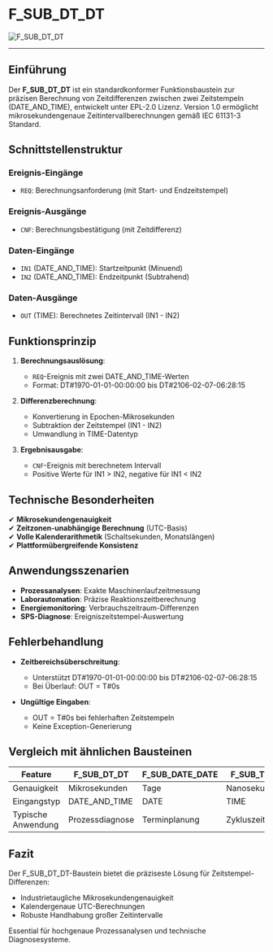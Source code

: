 # F_SUB_DT_DT

![F_SUB_DT_DT](https://github.com/user-attachments/assets/45767e49-775c-4efc-8b6e-28967afab782)

* * * * * * * * * *

## Einführung
Der **F_SUB_DT_DT** ist ein standardkonformer Funktionsbaustein zur präzisen Berechnung von Zeitdifferenzen zwischen zwei Zeitstempeln (DATE_AND_TIME), entwickelt unter EPL-2.0 Lizenz. Version 1.0 ermöglicht mikrosekundengenaue Zeitintervallberechnungen gemäß IEC 61131-3 Standard.

## Schnittstellenstruktur

### **Ereignis-Eingänge**
- `REQ`: Berechnungsanforderung (mit Start- und Endzeitstempel)

### **Ereignis-Ausgänge**
- `CNF`: Berechnungsbestätigung (mit Zeitdifferenz)

### **Daten-Eingänge**
- `IN1` (DATE_AND_TIME): Startzeitpunkt (Minuend)
- `IN2` (DATE_AND_TIME): Endzeitpunkt (Subtrahend)

### **Daten-Ausgänge**
- `OUT` (TIME): Berechnetes Zeitintervall (IN1 - IN2)

## Funktionsprinzip

1. **Berechnungsauslösung**:
   - `REQ`-Ereignis mit zwei DATE_AND_TIME-Werten
   - Format: DT#1970-01-01-00:00:00 bis DT#2106-02-07-06:28:15

2. **Differenzberechnung**:
   - Konvertierung in Epochen-Mikrosekunden
   - Subtraktion der Zeitstempel (IN1 - IN2)
   - Umwandlung in TIME-Datentyp

3. **Ergebnisausgabe**:
   - `CNF`-Ereignis mit berechnetem Intervall
   - Positive Werte für IN1 > IN2, negative für IN1 < IN2

## Technische Besonderheiten

✔ **Mikrosekundengenauigkeit**  
✔ **Zeitzonen-unabhängige Berechnung** (UTC-Basis)  
✔ **Volle Kalenderarithmetik** (Schaltsekunden, Monatslängen)  
✔ **Plattformübergreifende Konsistenz**  

## Anwendungsszenarien

- **Prozessanalysen**: Exakte Maschinenlaufzeitmessung
- **Laborautomation**: Präzise Reaktionszeitberechnung
- **Energiemonitoring**: Verbrauchszeitraum-Differenzen
- **SPS-Diagnose**: Ereigniszeitstempel-Auswertung

## Fehlerbehandlung

- **Zeitbereichsüberschreitung**:
  - Unterstützt DT#1970-01-01-00:00:00 bis DT#2106-02-07-06:28:15
  - Bei Überlauf: OUT = T#0s

- **Ungültige Eingaben**:
  - OUT = T#0s bei fehlerhaften Zeitstempeln
  - Keine Exception-Generierung

## Vergleich mit ähnlichen Bausteinen

| Feature        | F_SUB_DT_DT    | F_SUB_DATE_DATE | F_SUB_TIME |
|---------------|----------------|-----------------|------------|
| Genauigkeit   | Mikrosekunden  | Tage            | Nanosekunden |
| Eingangstyp   | DATE_AND_TIME  | DATE            | TIME       |
| Typische Anwendung | Prozessdiagnose | Terminplanung | Zykluszeit |

## Fazit

Der F_SUB_DT_DT-Baustein bietet die präziseste Lösung für Zeitstempel-Differenzen:

- Industrietaugliche Mikrosekundengenauigkeit
- Kalendergenaue UTC-Berechnungen
- Robuste Handhabung großer Zeitintervalle

Essential für hochgenaue Prozessanalysen und technische Diagnosesysteme.
